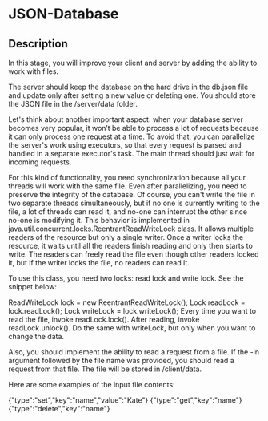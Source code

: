 # JSON-Database

## Description
In this stage, you will improve your client and server by adding the ability to work with files.

The server should keep the database on the hard drive in the db.json file and update only after setting a new value or deleting one. You should store the JSON file in the /server/data folder.

Let's think about another important aspect: when your database server becomes very popular, it won’t be able to process a lot of requests because it can only process one request at a time. To avoid that, you can parallelize the server's work using executors, so that every request is parsed and handled in a separate executor's task. The main thread should just wait for incoming requests.

For this kind of functionality, you need synchronization because all your threads will work with the same file. Even after parallelizing, you need to preserve the integrity of the database. Of course, you can't write the file in two separate threads simultaneously, but if no one is currently writing to the file, a lot of threads can read it, and no-one can interrupt the other since no-one is modifying it. This behavior is implemented in java.util.concurrent.locks.ReentrantReadWriteLock class. It allows multiple readers of the resource but only a single writer. Once a writer locks the resource, it waits until all the readers finish reading and only then starts to write. The readers can freely read the file even though other readers locked it, but if the writer locks the file, no readers can read it.

To use this class, you need two locks: read lock and write lock. See the snippet below:

ReadWriteLock lock = new ReentrantReadWriteLock();
Lock readLock = lock.readLock();
Lock writeLock = lock.writeLock();
Every time you want to read the file, invoke readLock.lock(). After reading, invoke readLock.unlock(). Do the same with writeLock, but only when you want to change the data.

Also, you should implement the ability to read a request from a file. If the -in argument followed by the file name was provided, you should read a request from that file. The file will be stored in /client/data.

Here are some examples of the input file contents:

{"type":"set","key":"name","value":"Kate"}
{"type":"get","key":"name"}
{"type":"delete","key":"name"}

